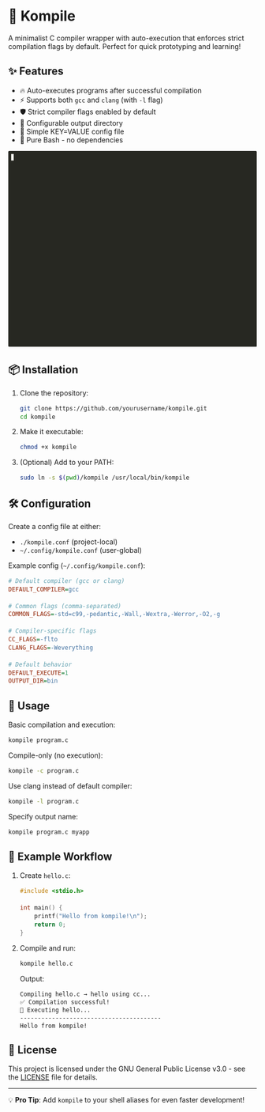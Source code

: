 # 🚀 Kompile

A minimalist C compiler wrapper with auto-execution that enforces strict compilation flags by default. Perfect for quick prototyping and learning!

## ✨ Features

- 🔥 Auto-executes programs after successful compilation
- ⚡ Supports both `gcc` and `clang` (with `-l` flag)
- 🛡️ Strict compiler flags enabled by default
- 📁 Configurable output directory
- 🧠 Simple KEY=VALUE config file
- 🐧 Pure Bash - no dependencies

![Example](https://github.com/jocerfranquiz/kompile/blob/main/kompile.gif)

## 📦 Installation

1. Clone the repository:
   ```bash
   git clone https://github.com/yourusername/kompile.git
   cd kompile
   ```

2. Make it executable:
   ```bash
   chmod +x kompile
   ```

3. (Optional) Add to your PATH:
   ```bash
   sudo ln -s $(pwd)/kompile /usr/local/bin/kompile
   ```

## 🛠️ Configuration

Create a config file at either:
- `./kompile.conf` (project-local)
- `~/.config/kompile.conf` (user-global)

Example config (`~/.config/kompile.conf`):
```ini
# Default compiler (gcc or clang)
DEFAULT_COMPILER=gcc

# Common flags (comma-separated)
COMMON_FLAGS=-std=c99,-pedantic,-Wall,-Wextra,-Werror,-O2,-g

# Compiler-specific flags
CC_FLAGS=-flto
CLANG_FLAGS=-Weverything

# Default behavior
DEFAULT_EXECUTE=1
OUTPUT_DIR=bin
```

## 🚀 Usage

Basic compilation and execution:
```bash
kompile program.c
```

Compile-only (no execution):
```bash
kompile -c program.c
```

Use clang instead of default compiler:
```bash
kompile -l program.c
```

Specify output name:
```bash
kompile program.c myapp
```

## 🌟 Example Workflow

1. Create `hello.c`:
   ```c
   #include <stdio.h>
   
   int main() {
       printf("Hello from kompile!\n");
       return 0;
   }
   ```

2. Compile and run:
   ```bash
   kompile hello.c
   ```
   Output:
   ```
   Compiling hello.c → hello using cc...
   ✅ Compilation successful!
   🚀 Executing hello...
   ----------------------------------------
   Hello from kompile!
   ```

## 📝 License

This project is licensed under the GNU General Public License v3.0 - see the [LICENSE](https://raw.githubusercontent.com/jocerfranquiz/kompile/refs/heads/main/LICENSE) file for details.

---

💡 **Pro Tip**: Add `kompile` to your shell aliases for even faster development!

